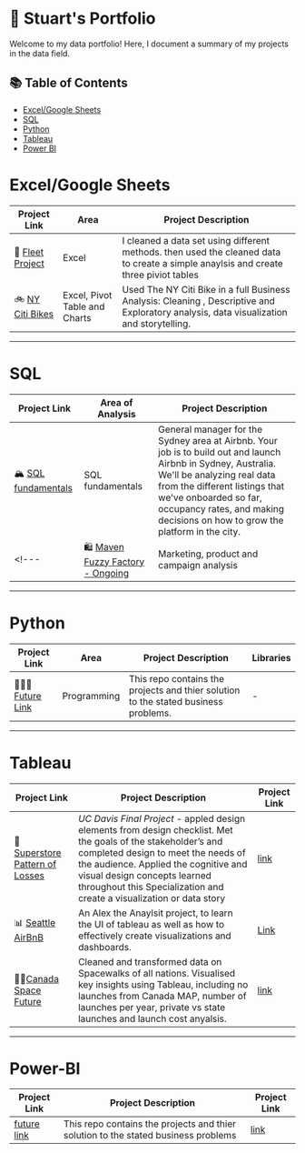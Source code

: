 # 📡 Stuart's Portfolio

Welcome to my data portfolio! Here, I document a summary of my projects in the data field. 

## 📚 Table of Contents
- [Excel/Google Sheets](#excel/google-sheets)
- [SQL](#sql)
- [Python](#python)
- [Tableau](#tableau)
- [Power BI](#power-bi)



# Excel/Google Sheets
| Project Link | Area | Project Description |
|---|---|---|
|🎈 [Fleet Project](https://github.com/sgreenley/Excel-Fleet-project-) | Excel | I cleaned a data set using different methods.  then used the cleaned data to create a simple anaylsis and create three piviot tables |
| 🚲 [NY Citi Bikes](https://github.com/sgreenley/google-sheets-NY-citi-bike) | Excel, Pivot Table and Charts | Used The NY Citi Bike in a full Business Analysis: Cleaning , Descriptive and Exploratory analysis, data visualization and storytelling. |

***

# SQL

| Project Link | Area of Analysis | Project Description | 
|---|---|---|
| 🏔 [SQL fundamentals ](https://github.com/sgreenley/SQL-fundamentals) | SQL fundamentals | General manager for the Sydney area at Airbnb. Your job is to build out and launch Airbnb in Sydney, Australia. We'll be analyzing real data from the different listings that we've onboarded so far, occupancy rates, and making decisions on how to grow the platform in the city. |
<!--- | 🛍 [Maven Fuzzy Factory - Ongoing](https://github.com/katiehuangx/Udemy-Advanced-MySQL) | Marketing, product and campaign analysis | I analyse and optimise marketing channels, measure and test website conversion performance and use data to understand impact of new product and campaign launches for an online retailer. | --->

***

# Python

| Project Link | Area | Project Description | Libraries |    
|---|---|---|---|
| 👩🏻‍💻 [Future Link ](https://github.com/sgreenley/sgreenley) | Programming | This repo contains the projects and thier solution to the stated business problems.  | - | 
***

# Tableau

| Project Link | Project Description | Project Link |
|---|---|---|
|🛒 [Superstore Pattern of Losses](https://public.tableau.com/app/profile/stuart.greenley/viz/SuperStorePatternofLosses_16787787075880/PatternofLossses) | *UC Davis Final Project* - appled design elements from design checklist. Met the goals of the stakeholder’s and completed design to meet the needs of the audience. Applied the cognitive and visual design concepts learned throughout this Specialization and create a visualization or data story | [link](https://public.tableau.com/app/profile/stuart.greenley/viz/SuperStorePatternofLosses_16787787075880/PatternofLossses) |
| 📊 [Seattle AirBnB](https://public.tableau.com/app/profile/stuart.greenley/viz/SeattleAirBnBProject_16774628244980/SeattleAirBNBDashboard) |  An Alex the Anaylsit project, to learn the UI of tableau as well as how to effectively create visualizations and dashboards. | [Link](https://public.tableau.com/app/profile/stuart.greenley/viz/SeattleAirBnBProject_16774628244980/SeattleAirBNBDashboard) |
| 👩‍🚀[Canada Space Future](https://public.tableau.com/app/profile/stuart.greenley/viz/CanadianSpaceEconomy/Story1) | Cleaned and transformed data on Spacewalks of all nations. Visualised key insights using Tableau, including no launches from Canada MAP, number of launches per year, private vs state launches and launch cost anyalsis. | [link](https://public.tableau.com/app/profile/stuart.greenley/viz/CanadianSpaceEconomy/Story1)|


***
# Power-BI

| Project Link | Project Description | Project Link |
|---|---|---|
| [future link]() | This repo contains the projects and thier solution to the stated business problems | [link]()|
